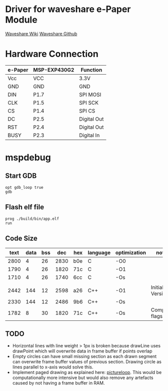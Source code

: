 
# Driver for waveshare e-Paper Module

[Waveshare Wiki](https://www.waveshare.com/wiki/1.54inch_e-Paper_Module)
[Waveshare Github](https://github.com/waveshare/e-Paper)

# Hardware Connection

| e-Paper	| MSP-EXP430G2	| Function |
| -------	| ------------	| -------- 	|
|Vcc		| VCC			|3.3V 	|
|GND	| GND			|GND 	|
|DIN	| P1.7			|SPI MOSI|
|CLK	| P1.5			|SPI SCK 	|
|CS		| P1.4			|SPI CS 	|
|DC		| P2.5			|Digital Out |
|RST	| P2.4			|Digital Out |
|BUSY	| P2.3			|Digital In |

# mspdebug
## Start GDB
    opt gdb_loop true
    gdb

## Flash elf file
    prog ./build/bin/app.elf
    run

## Code Size 
   
|text | data | bss | dec | hex | language  | optimization | note|
|--|--|--|--|--|--|--|--|
| 2800 | 4 | 26 | 2830 | b0e | C | -O0 | |
| 1790 | 4 | 26 | 1820 | 71c | C | -O1 | |
| 1710 | 4 | 26 | 1740 | 6cc | C | -Os | |
| | | | | | | | |
| 2442 | 144 | 12 | 2598 | a26| C++ | -O1 | Initial Version |
| 2330 | 144 | 12 | 2486 | 9b6 | C++ | -Os | |
| 1782 | 8 | 30 | 1820 | 71c | C++ | -Os | Compiler flags |

## TODO

- Horizontal lines with line weight > 1px is broken because drawLine uses drawPoint which will overwrite data in frame buffer if points overlap
- Empty circles can have small missing section as each drawn segment can overwrite frame buffer values of previous section. Drawing circle as lines parallel to x-axis would solve this.
- Implement paged drawing as explained here: [pictureloop](https://github.com/olikraus/u8glib/wiki/tpictureloop). This would be computationally more intensive but would also remove any artefacts caused by not having a frame buffer in RAM.  